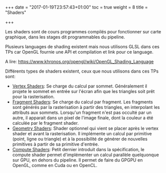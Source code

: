 +++
date = "2017-01-19T23:57:43+01:00"
toc = true
weight = 8
title = "Shaders"

+++

Les shaders sont de cours programmes compilés pour fonctionner sur carte graphique, dans les stages dit programmables du pipeline.

Plusieurs languages de shading existent mais nous utilisons GLSL dans ces TPs car OpenGL fournie une API et compilation et link pour ce language.

A lire: https://www.khronos.org/opengl/wiki/OpenGL_Shading_Language

Différents types de shaders existent, ceux que nous utilisons dans ces TPs sont:

- [Vertex Shaders](https://www.khronos.org/opengl/wiki/Vertex_Shader): Se charge du calcul par sommet. Généralement il projete le sommet en entrée sur l'écran afin que les triangles soit prêt pour la rasterisation.
- [Fragment Shaders](https://www.khronos.org/opengl/wiki/Fragment_Shader): Se charge du calcul par fragment. Les fragments sont générés par la rasterisation à partir des triangles, en interpolant les attributs aux sommets. Lorsqu'un fragment n'est pas occulté par un autre, il apparait dans un pixel de l'image finale, dont la couleur a été calculée par le fragment shader.
- [Geometry Shaders](https://www.khronos.org/opengl/wiki/Geometry_Shader): Shader optionnel qui vient se placer après le vertex shader et avant la rasterisation. Il implémente un calcul par primitive (point, ligne ou triangle) et à la possibilité de générer de nouvelles primitives à partir de sa primitive d'entrée.
- [Compute Shaders](https://www.khronos.org/opengl/wiki/Compute_Shader): Petit dernier introduit dans la spécification, le compute shader permet d'implémenter un calcul parallèle quelquonque sur GPU, en dehors du pipeline. Il permet de faire du GPGPU en OpenGL, comme en Cuda ou en OpenCL.
